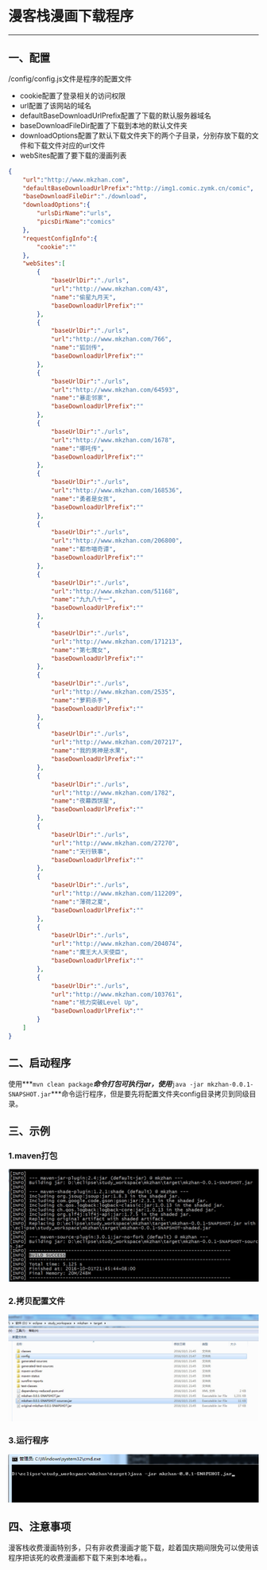 # 漫客栈漫画下载程序
----
## 一、配置
/config/config.js文件是程序的配置文件
* cookie配置了登录相关的访问权限
* url配置了该网站的域名
* defaultBaseDownloadUrlPrefix配置了下载的默认服务器域名
* baseDownloadFileDir配置了下载到本地的默认文件夹
* downloadOptions配置了默认下载文件夹下的两个子目录，分别存放下载的文件和下载文件对应的url文件
* webSites配置了要下载的漫画列表
``` json
{
	"url":"http://www.mkzhan.com",
	"defaultBaseDownloadUrlPrefix":"http://img1.comic.zymk.cn/comic",
	"baseDownloadFileDir":"./download",
	"downloadOptions":{
		"urlsDirName":"urls",
		"picsDirName":"comics"
	},
	"requestConfigInfo":{
		"cookie":""
	},
	"webSites":[
		{
			"baseUrlDir":"./urls",
			"url":"http://www.mkzhan.com/43",
			"name":"偷星九月天",
			"baseDownloadUrlPrefix":""
		},
		{
			"baseUrlDir":"./urls",
			"url":"http://www.mkzhan.com/766",
			"name":"狐剑传",
			"baseDownloadUrlPrefix":""
		},
		{
			"baseUrlDir":"./urls",
			"url":"http://www.mkzhan.com/64593",
			"name":"暴走邻家",
			"baseDownloadUrlPrefix":""
		},
		{
			"baseUrlDir":"./urls",
			"url":"http://www.mkzhan.com/1678",
			"name":"哪吒传",
			"baseDownloadUrlPrefix":""
		},
		{
			"baseUrlDir":"./urls",
			"url":"http://www.mkzhan.com/168536",
			"name":"勇者是女孩",
			"baseDownloadUrlPrefix":""
		},
		{
			"baseUrlDir":"./urls",
			"url":"http://www.mkzhan.com/206800",
			"name":"都市喵奇谭",
			"baseDownloadUrlPrefix":""
		},
		{
			"baseUrlDir":"./urls",
			"url":"http://www.mkzhan.com/51168",
			"name":"九九八十一",
			"baseDownloadUrlPrefix":""
		},
		{
			"baseUrlDir":"./urls",
			"url":"http://www.mkzhan.com/171213",
			"name":"第七魔女",
			"baseDownloadUrlPrefix":""
		},
		{
			"baseUrlDir":"./urls",
			"url":"http://www.mkzhan.com/2535",
			"name":"萝莉杀手",
			"baseDownloadUrlPrefix":""
		},
		{
			"baseUrlDir":"./urls",
			"url":"http://www.mkzhan.com/207217",
			"name":"我的男神是水果",
			"baseDownloadUrlPrefix":""
		},
		{
			"baseUrlDir":"./urls",
			"url":"http://www.mkzhan.com/1782",
			"name":"夜幕西饼屋",
			"baseDownloadUrlPrefix":""
		},
		{
			"baseUrlDir":"./urls",
			"url":"http://www.mkzhan.com/27270",
			"name":"天行轶事",
			"baseDownloadUrlPrefix":""
		},
		{
			"baseUrlDir":"./urls",
			"url":"http://www.mkzhan.com/112209",
			"name":"薄荷之夏",
			"baseDownloadUrlPrefix":""
		},
		{
			"baseUrlDir":"./urls",
			"url":"http://www.mkzhan.com/204074",
			"name":"魔王大人天使臣",
			"baseDownloadUrlPrefix":""
		},
		{
			"baseUrlDir":"./urls",
			"url":"http://www.mkzhan.com/103761",
			"name":"核力突破Level Up",
			"baseDownloadUrlPrefix":""
		}
	]
}
```

## 二、启动程序
使用***```mvn clean package```***命令打包可执行jar，使用***```java -jar mkzhan-0.0.1-SNAPSHOT.jar```***命令运行程序，但是要先将配置文件夹config目录拷贝到同级目录。

## 三、示例

###  1.maven打包
![](./2016-10-01_214605.jpg)
### 2.拷贝配置文件
![](./2016-10-01_214834.jpg)
### 3.运行程序
![](./2016-10-01_214931.jpg)

## 四、注意事项
漫客栈收费漫画特别多，只有非收费漫画才能下载，趁着国庆期间限免可以使用该程序把该死的收费漫画都下载下来到本地看。。